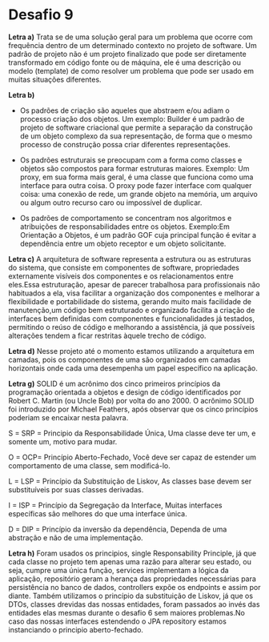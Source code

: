 # Desafio 9

**Letra a)** Trata se de uma solução geral para um problema que ocorre com frequência dentro de um determinado contexto no projeto de software. Um padrão de projeto não é um projeto finalizado que pode ser diretamente transformado em código fonte ou de máquina, ele é uma descrição ou modelo (template) de como resolver um problema que pode ser usado em muitas situações diferentes.

**Letra b)**

- Os padrões de criação são aqueles que abstraem e/ou adiam o processo criação dos objetos.
  Um exemplo: Builder é um padrão de projeto de software criacional que permite a separação da construção de um objeto complexo da sua representação, de forma que o mesmo processo de construção possa criar diferentes representações.

- Os padrões estruturais se preocupam com a forma como classes e objetos são compostos para formar estruturas maiores.
  Exemplo:  Um proxy, em sua forma mais geral, é uma classe que funciona como uma interface para outra coisa. O proxy pode fazer interface com qualquer coisa: uma conexão de rede, um grande objeto na memória, um arquivo ou algum outro recurso caro ou impossível de duplicar.

- Os padrões de comportamento se concentram nos algoritmos e atribuições de responsabilidades entre os objetos.
  Exemplo:Em Orientação a Objetos, é um padrão GOF cuja principal função é evitar a dependência entre um objeto receptor e um objeto solicitante.

**Letra c)** A arquitetura de software representa a estrutura ou as estruturas do sistema, que consiste em componentes de software, propriedades externamente visíveis dos componentes e os relacionamentos entre eles.Essa estruturação, apesar de parecer trabalhosa para profissionais não habituados a ela, visa facilitar a organização dos componentes e melhorar a flexibilidade e portabilidade do sistema, gerando muito mais facilidade de manutenção,um código bem estruturado e organizado facilita a criação de interfaces bem definidas com componentes e funcionalidades já testados, permitindo o reúso de código e melhorando a assistência, já que possíveis alterações tendem a ficar restritas àquele trecho de código.

**Letra d)** Nesse projeto até o momento estamos utilizando a arquitetura em camadas, pois os componentes de uma  são organizados em camadas horizontais onde cada uma desempenha um papel específico na aplicação.

**Letra g)** SOLID é um acrônimo dos cinco primeiros princípios da programação orientada a objetos e design de código identificados por Robert C. Martin (ou Uncle Bob) por volta do ano 2000. O acrônimo SOLID foi introduzido por Michael Feathers, após observar que os cinco princípios poderiam se encaixar nesta palavra.

S = SRP = Principio da Responsabilidade Única, Uma classe deve ter um, e somente um, motivo para mudar.

O = OCP= Princípio Aberto-Fechado, Você deve ser capaz de estender um comportamento de uma classe, sem modificá-lo.

L = LSP	= Princípio da Substituição de Liskov, As classes base devem ser substituíveis por suas classes derivadas.

I = ISP = Princípio da Segregação da Interface, Muitas interfaces específicas são melhores do que uma interface única.

D = DIP = Princípio da inversão da dependência, Dependa de uma abstração e não de uma implementação.

**Letra h)** Foram usados os principios, single Responsability Principle, já que cada classe no projeto tem apenas uma razão para alterar seu estado, ou seja, cumpre uma única função, services implementam a lógica da aplicação, repositório geram a herança das propriedades necessárias para persistência no banco de dados, controllers expõe os endpoints e assim por diante. Também utilizamos o princípio da substituição de Liskov, já que os DTOs, classes drevidas das nossas entidades, foram passados ao invés das entidades elas mesmas durante o desafio 6 sem maiores problemas.No caso das nossas interfaces estendendo o JPA repository estamos instanciando o principio aberto-fechado.


